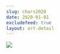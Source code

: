 ```yaml
---
slug: chars2020
date: 2020-01-01
excludefeed: true
layout: art-detail
---
```

![](/art/chars2020.webp)
